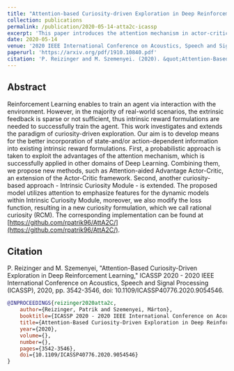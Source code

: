 ```yaml
---
title: "Attention-based Curiosity-driven Exploration in Deep Reinforcement Learning"
collection: publications
permalink: /publication/2020-05-14-atta2c-icassp
excerpt: 'This paper introduces the attention mechanism in actor-critic architectures in the framework of curiosity-driven exploration.'
date: 2020-05-14
venue: '2020 IEEE International Conference on Acoustics, Speech and Signal Processing (ICASSP)'
paperurl: 'https://arxiv.org/pdf/1910.10840.pdf'
citation: 'P. Reizinger and M. Szemenyei. (2020). &quot;Attention-Based Curiosity-Driven Exploration in Deep Reinforcement Learning&quot; <i>2020 IEEE International Conference on Acoustics, Speech and Signal Processing (ICASSP)</i>.'
---
```




## Abstract

Reinforcement Learning enables to train an agent via interaction with the environment. However, in the majority of real-world scenarios, the extrinsic feedback is sparse or not sufficient, thus intrinsic reward formulations are needed to successfully train the agent. This work investigates and extends the paradigm of curiosity-driven exploration. Our aim is to develop means for the better incorporation of state-and/or action-dependent information into existing intrinsic reward formulations. First, a probabilistic approach is taken to exploit the advantages of the attention mechanism, which is successfully applied in other domains of Deep Learning. Combining them, we propose new methods, such as Attention-aided Advantage Actor-Critic, an extension of the Actor-Critic framework. Second, another curiosity-based approach - Intrinsic Curiosity Module - is extended. The proposed model utilizes attention to emphasize features for the dynamic models within Intrinsic Curiosity Module, moreover, we also modify the loss function, resulting in a new curiosity formulation, which we call rational curiosity (RCM). The corresponding implementation can be found at [https://github.com/rpatrik96/AttA2C/](https://github.com/rpatrik96/AttA2C/).

## Citation 

P. Reizinger and M. Szemenyei, "Attention-Based Curiosity-Driven Exploration in Deep Reinforcement Learning," ICASSP 2020 - 2020 IEEE International Conference on Acoustics, Speech and Signal Processing (ICASSP), 2020, pp. 3542-3546, doi: 10.1109/ICASSP40776.2020.9054546.

```bibtex
@INPROCEEDINGS{reizinger2020atta2c,  
    author={Reizinger, Patrik and Szemenyei, Márton},
    booktitle={ICASSP 2020 - 2020 IEEE International Conference on Acoustics, Speech and Signal Processing (ICASSP)},
    title={Attention-Based Curiosity-Driven Exploration in Deep Reinforcement Learning},
    year={2020},
    volume={},
    number={}, 
    pages={3542-3546},
    doi={10.1109/ICASSP40776.2020.9054546}
}
```

